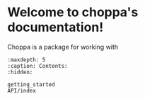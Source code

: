
Welcome to choppa's documentation!
=========================================================

Choppa is a package for working with 

```{toctree}
:maxdepth: 5
:caption: Contents:
:hidden:

getting_started
API/index
```

